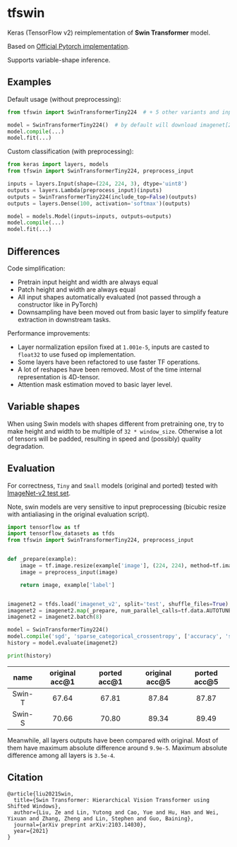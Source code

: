 # tfswin

Keras (TensorFlow v2) reimplementation of **Swin Transformer** model.

Based on [Official Pytorch implementation](https://github.com/microsoft/Swin-Transformer).

Supports variable-shape inference.

## Examples

Default usage (without preprocessing):

```python
from tfswin import SwinTransformerTiny224  # + 5 other variants and input preprocessing

model = SwinTransformerTiny224()  # by default will download imagenet[21k]-pretrained weights
model.compile(...)
model.fit(...)
```

Custom classification (with preprocessing):

```python
from keras import layers, models
from tfswin import SwinTransformerTiny224, preprocess_input

inputs = layers.Input(shape=(224, 224, 3), dtype='uint8')
outputs = layers.Lambda(preprocess_input)(inputs)
outputs = SwinTransformerTiny224(include_top=False)(outputs)
outputs = layers.Dense(100, activation='softmax')(outputs)

model = models.Model(inputs=inputs, outputs=outputs)
model.compile(...)
model.fit(...)
```

## Differences

Code simplification:

- Pretrain input height and width are always equal
- Patch height and width are always equal
- All input shapes automatically evaluated (not passed through a constructor like in PyTorch)
- Downsampling have been moved out from basic layer to simplify feature extraction in downstream tasks.

Performance improvements:

- Layer normalization epsilon fixed at `1.001e-5`, inputs are casted to `float32` to use fused op implementation.
- Some layers have been refactored to use faster TF operations.
- A lot of reshapes have been removed. Most of the time internal representation is 4D-tensor.
- Attention mask estimation moved to basic layer level.

## Variable shapes

When using Swin models with shapes different from pretraining one, try to make height and width to be multiple
of `32 * window_size`. Otherwise a lot of tensors will be padded, resulting in speed and (possibly) quality degradation.

## Evaluation

For correctness, `Tiny` and `Small` models (original and ported) tested
with [ImageNet-v2 test set](https://www.tensorflow.org/datasets/catalog/imagenet_v2).

Note, swin models are very sensitive to input preprocessing (bicubic resize with antialiasing in the original evaluation
script).

```python
import tensorflow as tf
import tensorflow_datasets as tfds
from tfswin import SwinTransformerTiny224, preprocess_input


def _prepare(example):
    image = tf.image.resize(example['image'], (224, 224), method=tf.image.ResizeMethod.BICUBIC, antialias=True)
    image = preprocess_input(image)

    return image, example['label']


imagenet2 = tfds.load('imagenet_v2', split='test', shuffle_files=True)
imagenet2 = imagenet2.map(_prepare, num_parallel_calls=tf.data.AUTOTUNE)
imagenet2 = imagenet2.batch(8)

model = SwinTransformerTiny224()
model.compile('sgd', 'sparse_categorical_crossentropy', ['accuracy', 'sparse_top_k_categorical_accuracy'])
history = model.evaluate(imagenet2)

print(history)
```

| name | original acc@1 | ported acc@1 | original acc@5 | ported acc@5 |
| :---: | :---: | :---: | :---: | :---: |
| Swin-T | 67.64 | 67.81 | 87.84 | 87.87 |
| Swin-S | 70.66 | 70.80 | 89.34 | 89.49 |

Meanwhile, all layers outputs have been compared with original. Most of them have maximum absolute difference
around `9.9e-5`. Maximum absolute difference among all layers is `3.5e-4`.

## Citation

```
@article{liu2021Swin,
  title={Swin Transformer: Hierarchical Vision Transformer using Shifted Windows},
  author={Liu, Ze and Lin, Yutong and Cao, Yue and Hu, Han and Wei, Yixuan and Zhang, Zheng and Lin, Stephen and Guo, Baining},
  journal={arXiv preprint arXiv:2103.14030},
  year={2021}
}
